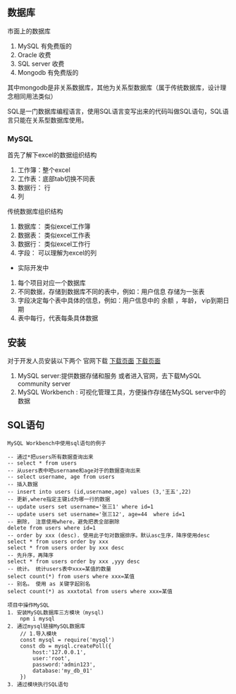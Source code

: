<!--
 * @Date: 2022-11-30 22:19:41
 * @LastEditors: zhaogang 156606672@qq.com
 * @LastEditTime: 2022-12-01 00:23:23
 * @FilePath: /learn-node-20221114/src/system_module/MySQL/des.md
 * @name: filename
 * @description: description
-->
## 数据库
市面上的数据库
1. MySQL 有免费版的
2. Oracle 收费
3. SQL server 收费
4. Mongodb 有免费版的

其中mongodb是非关系数据库，其他为关系型数据库（属于传统数据库，设计理念相同用法类似）

SQL是一门数据库编程语言，使用SQL语言变写出来的代码叫做SQL语句，SQL语言只能在关系型数据库使用。
### MySQL
 
 首先了解下excel的数据组织结构
 1. 工作簿：整个excel
 2. 工作表：底部tab切换不同表
 3. 数据行： 行
 4. 列

 传统数据库组织结构
 1. 数据库： 类似excel工作簿
 2. 数据表： 类似excel工作表
 3. 数据行： 类似excel工作行
 4. 字段：   可以理解为excel的列

 - 实际开发中
 1. 每个项目对应一个数据库
 2. 不同数据，存储到数据库不同的表中，例如：用户信息 存储为一张表
 3. 字段决定每个表中具体的信息，例如：用户信息中的 余额 ，年龄， vip到期日期
 4. 表中每行，代表每条具体数据



 ## 安装
 对于开发人员安装以下两个
 官网下载
 [下载页面]( https://dev.mysql.com/downloads/file/?id=514404)
 [下载页面]( https://dev.mysql.com/downloads/workbench/)
 1. MySQL server:提供数据存储和服务
    或者进入官网，去下载MySQL community server
 2. MySQL Workbench : 可视化管理工具，方便操作存储在MySQL server中的数据

 ## SQL语句
    
    MySQL Workbench中使用sql语句的例子

    -- 通过*把users所有数据查询出来
    -- select * from users
    -- 从users表中吧username和age对于的数据查询出来
    -- select username, age from users
    -- 插入数据
    -- insert into users (id,username,age) values (3,'王五',22)
    -- 更新,where指定主键id为哪一行的数据
    -- update users set username='张三1' where id=1
    -- update users set username='张三12', age=44  where id=1
    -- 删除， 注意使用where，避免把表全部删除
    delete from users where id=1
    -- order by xxx (desc). 使用此子句对数据排序。默认asc生序，降序使用desc
    select * from users order by xxx 
    select * from users order by xxx desc
    -- 先升序，再降序
    select * from users order by xxx ,yyy desc
    -- 统计。 统计users表中xxx=某值的数量
    select count(*) from users where xxx=某值
    -- 别名。 使用 as 关键字起别名
    select count(*) as xxxtotal from users where xxx=某值

    项目中操作MySQL
    1. 安装MySQL数据库三方模块（mysql)
        npm i mysql
    2. 通过mysql链接MySQL数据库
        // 1.导入模块
        const mysql = require('mysql')
        const db = mysql.createPoll({
            host:'127.0.0.1',
            user:'root',
            password:'admin123',
            database:'my_db_01'
        })
    3. 通过模块执行SQL语句